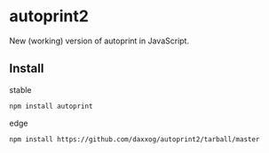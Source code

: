 autoprint2
====================

New (working) version of autoprint in JavaScript.

Install
-------
stable
```bash
npm install autoprint
```
edge
```bash
npm install https://github.com/daxxog/autoprint2/tarball/master
```